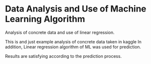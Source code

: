 # Data Analysis and Use of Machine Learning Algorithm

Analysis of concrete data and use of linear regression.

This is and just example analysis of concrete data taken in kaggle
In addition, Linear regression algorithm of ML was used for prediction.

Results are satisfying according to the prediction process.
